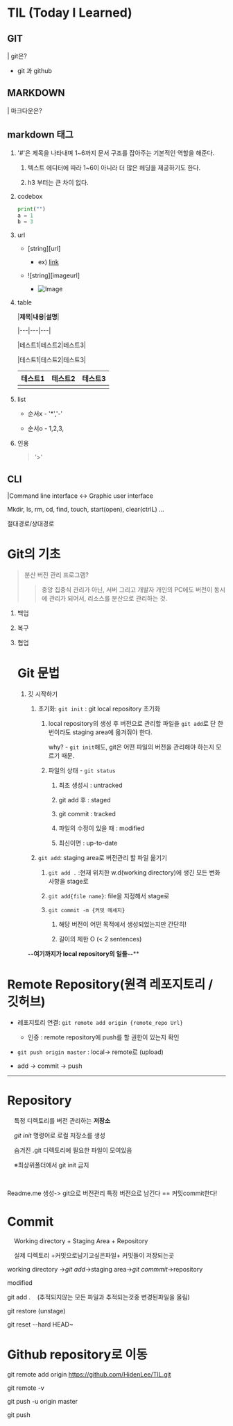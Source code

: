 ## 

# **TIL (Today I Learned)**

## **GIT**

| git은?

- git 과 github

## MARKDOWN

| 마크다운은?

## markdown 태그

1. '#'은 제목을 나타내며 1~6까지 문서 구조를 잡아주는 기본적인 역할을 해준다.
   
   1. 텍스트 에디터에 따라 1~6이 아니라 더 많은 헤딩을 제공하기도 한다.
   
   2. h3 부터는 큰 차이 없다.

2. codebox
   
   ```python
   print("")
   a = 1
   b = 3
   ```

3. url
   
   - [string][url]
     
     - ex) [link](https://naver.com)
   
   - ![string][imageurl]
     
     - ![lmage](https://i.natgeofe.com/n/548467d8-c5f1-4551-9f58-6817a8d2c45e/NationalGeographic_2572187_square.jpg)

4. table
   
   |**제목**|**내용**|**설명**|
   
   |---|---|---|
   
   |테스트1|테스트2|테스트3|
   
   |테스트1|테스트2|테스트3|
   
   | 테스트1 | 테스트2 | 테스트3 |
   | ---- | ---- | ---- |
   |      |      |      |

5. list
   
   - 순서x - '*','-'
   
   - 순서o - 1,2,3, 

6. 인용
   
   > '>'

## CLI

|Command line interface <-> Graphic user interface

  Mkdir, ls, rm, cd, find, touch, start(open), clear(ctrlL) ...

절대경로/상대경로

# Git의 기초

> 분산 버전 관리 프로그램?
> 
> > 중앙 집중식 관리가 아닌, 서버 그리고 개발자 개인의 PC에도 버전이 동시에 관리가 되어서, 리소스를 분산으로 관리하는 것.

1. 백업

2. 복구

3. 협업
   
   # Git 문법
   
   1. 깃 시작하기
      
      1. 초기화: `git init` : git local repository 초기화
         
         1. local repository의 생성 후 버전으로 관리할 파일을 `git add`로 단 한번이라도 staging area에 옮겨줘야 한다.
            
            why? - `git init`해도, git은 어떤 파일의 버전을 관리해야 하는지 모르기 때문.
         
         2. 파일의 상태 - `git status`
            
            1. 최초 생성시 : untracked
            
            2. git add 후 : staged
            
            3. git commit : tracked
            
            4. 파일의 수정이 있을 때 : modified
            
            5. 최신이면 : up-to-date
      
      2. `git add`: staging area로 버전관리 할 파일 옮기기
         
         1. `git add .` :현재 위치한 w.d(working directory)에 생긴 모든 변화 사항을 stage로
         
         2. `git add{file name}`: file을 지정해서 stage로
         
         3. `git commit -m {커밋 메세지}`
            
            1. 해당 버전이 어떤 목적에서 생성되었는지만 간단히!
            
            2. 길이의 제한 O (< 2 sentences)
      
      **--여기까지가 local repository의 일들--****

# Remote Repository(원격 레포지토리 / 깃허브)

- 레포지토리 연결: `git remote add origin {remote_repo Url}`
  
  - 인증 :  remote repository에 push를 할 권한이 있는지 확인

- `git push origin master` : local-> remote로 (upload)

- add -> commit -> push

---

# Repository

    특정 디렉토리를 버전 관리하는 **저장소**

    *git init* 명령어로 로컬 저장소를 생성

    숨겨진 .git 디렉토리에 필요한 파일이 모여있음

    ※최상위폴더에서 git init 금지

    

Readme.me 생성-> git으로 버전관리
특정 버전으로 남긴다 == 커밋commit한다!

# Commit

    Working directory +        Staging Area           +      Repository

    실제 디렉토리       +커밋으로남기고싶은파일+  커밋들이 저장되는곳

working directory ->*git add*->staging area->*git commmit*->repository

modified 

git add .    (추적되지않는 모든 파일과 추적되는것중 변경된파일을 올림)

git restore (unstage)

git reset --hard HEAD~

# Github repository로 이동

git remote add origin https://github.com/HidenLee/TIL.git

git remote -v

git push -u origin master

git push
